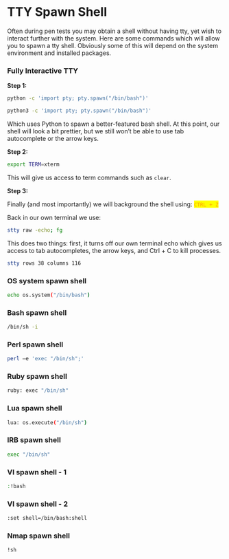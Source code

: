 # TTY Spawn Shell

Often during pen tests you may obtain a shell without having tty, yet wish to interact further with the system. Here are some commands which will allow you to spawn a tty shell. Obviously some of this will depend on the system environment and installed packages.

### Fully Interactive TTY

**Step 1:**

```bash
python -c 'import pty; pty.spawn("/bin/bash")'
```

```bash
python3 -c 'import pty; pty.spawn("/bin/bash")'
```

Which uses Python to spawn a better-featured bash shell. At this point, our shell will look a bit prettier, but we still won’t be able to use tab autocomplete or the arrow keys.

**Step 2:**

```bash
export TERM=xterm
```

This will give us access to term commands such as `clear`.

**Step 3:**

Finally (and most importantly) we will background the shell using: <mark style="color:orange;">`CTRL + Z`</mark>

Back in our own terminal we use:

```bash
stty raw -echo; fg
```

This does two things: first, it turns off our own terminal echo which gives us access to tab autocompletes, the arrow keys, and Ctrl + C to kill processes.

```bash
stty rows 38 columns 116
```

### OS system spawn shell

```bash
echo os.system("/bin/bash")
```

### Bash spawn shell

```bash
/bin/sh -i
```

### Perl spawn shell

```bash
perl —e 'exec "/bin/sh";'
```

### Ruby spawn shell

```bash
ruby: exec "/bin/sh"
```

### Lua spawn shell

```bash
lua: os.execute("/bin/sh")
```

### IRB spawn shell

```bash
exec "/bin/sh"
```

### VI spawn shell - 1

```bash
:!bash
```

### VI spawn shell - 2

```bash
:set shell=/bin/bash:shell
```

### Nmap spawn shell

```bash
!sh
```
